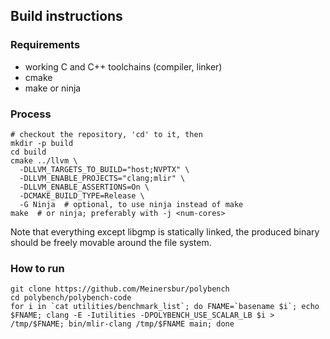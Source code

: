 ## Build instructions

### Requirements
- working C and C++ toolchains (compiler, linker)
- cmake
- make or ninja

### Process

```
# checkout the repository, 'cd' to it, then
mkdir -p build
cd build
cmake ../llvm \
  -DLLVM_TARGETS_TO_BUILD="host;NVPTX" \
  -DLLVM_ENABLE_PROJECTS="clang;mlir" \
  -DLLVM_ENABLE_ASSERTIONS=On \
  -DCMAKE_BUILD_TYPE=Release \
  -G Ninja  # optional, to use ninja instead of make
make  # or ninja; preferably with -j <num-cores>
```

Note that everything except libgmp is statically linked, the produced binary
should be freely movable around the file system.


### How to run

```
git clone https://github.com/Meinersbur/polybench
cd polybench/polybench-code
for i in `cat utilities/benchmark_list`; do FNAME=`basename $i`; echo $FNAME; clang -E -Iutilities -DPOLYBENCH_USE_SCALAR_LB $i > /tmp/$FNAME; bin/mlir-clang /tmp/$FNAME main; done
```

